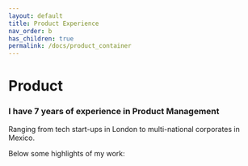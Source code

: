 ```yaml
---
layout: default
title: Product Experience
nav_order: b
has_children: true
permalink: /docs/product_container
---
```


# Product

### I have 7 years of experience in Product Management
Ranging from tech start-ups in London to multi-national corporates in Mexico.
<br>

Below some highlights of my work: